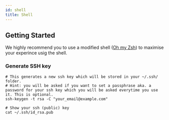```yaml
---
id: shell
title: Shell
---
```


## Getting Started
We highly recommend you to use a modified shell ([Oh my Zsh](oh_my_zsh.md)) to maximise your experince usig the shell.

### Generate SSH key

```shell
# This generates a new ssh key which will be stored in your ~/.ssh/ folder. 
# Hint: you will be asked if you want to set a passphrase aka. a password for your ssh key which you will be asked everytime you use it. This is optional.
ssh-keygen -t rsa -C "your_email@example.com"

# Show your ssh (public) key
cat ~/.ssh/id_rsa.pub
```